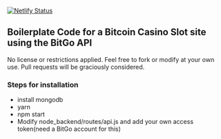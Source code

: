 [![Netlify Status](https://api.netlify.com/api/v1/badges/7f780c2b-a333-46ac-9ccd-5a5a095af846/deploy-status)](https://app.netlify.com/sites/reverent-galileo-641a18/deploys)
## Boilerplate Code for a Bitcoin Casino Slot site using the BitGo API

No license or restrictions applied. Feel free to fork or modify at your own use. Pull requests will be graciously considered.

### Steps for installation
- install mongodb
- yarn
- npm start
- Modify node_backend/routes/api.js and add your own access token(need a BitGo account for this)


